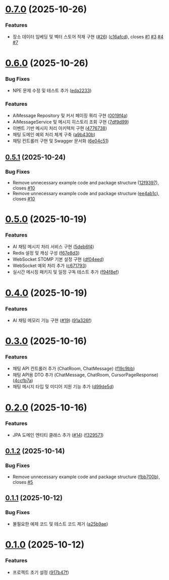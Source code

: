 # [0.7.0](https://github.com/swyp-web-11-team-4/airoad-backend/compare/v0.6.0...v0.7.0) (2025-10-26)


### Features

* 장소 데이터 임베딩 및 벡터 스토어 적재 구현 ([#26](https://github.com/swyp-web-11-team-4/airoad-backend/issues/26)) ([c16afcd](https://github.com/swyp-web-11-team-4/airoad-backend/commit/c16afcdedeed0c96c895041286618c36c61d6640)), closes [#1](https://github.com/swyp-web-11-team-4/airoad-backend/issues/1) [#3](https://github.com/swyp-web-11-team-4/airoad-backend/issues/3) [#4](https://github.com/swyp-web-11-team-4/airoad-backend/issues/4) [#7](https://github.com/swyp-web-11-team-4/airoad-backend/issues/7)

# [0.6.0](https://github.com/swyp-web-11-team-4/airoad-backend/compare/v0.5.1...v0.6.0) (2025-10-26)


### Bug Fixes

* NPE 문제 수정 및 테스트 추가 ([eda2233](https://github.com/swyp-web-11-team-4/airoad-backend/commit/eda223316c053560f4d5d38016e60d101a4b1933))


### Features

* AiMessage Repository 및 커서 페이징 쿼리 구현 ([0019f4a](https://github.com/swyp-web-11-team-4/airoad-backend/commit/0019f4a5d72fe5156d99b73bfab938347ee02933))
* AiMessageService 및 메시지 히스토리 조회 구현 ([7df9d99](https://github.com/swyp-web-11-team-4/airoad-backend/commit/7df9d9931aa0c3c9fbbc7e1df81ce6b3e3f6020e))
* 이벤트 기반 메시지 처리 아키텍처 구현 ([4776738](https://github.com/swyp-web-11-team-4/airoad-backend/commit/47767388a72dc0743ad45edba50ce0bf8f054999))
* 채팅 도메인 예외 처리 체계 구축 ([a9b430b](https://github.com/swyp-web-11-team-4/airoad-backend/commit/a9b430b635e95a452ac27927e8351dd1c058d421))
* 채팅 컨트롤러 구현 및 Swagger 문서화 ([6e04c51](https://github.com/swyp-web-11-team-4/airoad-backend/commit/6e04c5128517f40a451edce64864d8bc7c30f5dd))

## [0.5.1](https://github.com/swyp-web-11-team-4/airoad-backend/compare/v0.5.0...v0.5.1) (2025-10-24)


### Bug Fixes

* Remove unnecessary example code and package structure ([12f9397](https://github.com/swyp-web-11-team-4/airoad-backend/commit/12f9397fd4624a73f46192ac700eca25ed289474)), closes [#10](https://github.com/swyp-web-11-team-4/airoad-backend/issues/10)
* Remove unnecessary example code and package structure ([ee4ab1c](https://github.com/swyp-web-11-team-4/airoad-backend/commit/ee4ab1c3d4ff33b0b392ff8f69917342fc813b22)), closes [#10](https://github.com/swyp-web-11-team-4/airoad-backend/issues/10)

# [0.5.0](https://github.com/swyp-web-11-team-4/airoad-backend/compare/v0.4.0...v0.5.0) (2025-10-19)


### Features

* AI 채팅 메시지 처리 서비스 구현 ([5deb6f4](https://github.com/swyp-web-11-team-4/airoad-backend/commit/5deb6f451fa4e004afc0e351450cea8d91b7660d))
* Redis 설정 및 캐싱 구성 ([f67e8d3](https://github.com/swyp-web-11-team-4/airoad-backend/commit/f67e8d3e35573b80c66312486e24313d91fe0492))
* WebSocket STOMP 기본 설정 구현 ([df04eed](https://github.com/swyp-web-11-team-4/airoad-backend/commit/df04eedfd92757aba5326a09f6abb04736c389e2))
* WebSocket 예외 처리 추가 ([c671793](https://github.com/swyp-web-11-team-4/airoad-backend/commit/c671793425703e52bc99ad1e32f89883e572f7f4))
* 실시간 메시징 패키지 및 일정 구독 테스트 추가 ([f94f8ef](https://github.com/swyp-web-11-team-4/airoad-backend/commit/f94f8efe4c488e9babe47528b29cd15175c687fd))

# [0.4.0](https://github.com/swyp-web-11-team-4/airoad-backend/compare/v0.3.0...v0.4.0) (2025-10-19)


### Features

* AI 채팅 메모리 기능 구현 ([#19](https://github.com/swyp-web-11-team-4/airoad-backend/issues/19)) ([91a326f](https://github.com/swyp-web-11-team-4/airoad-backend/commit/91a326f75b60f8035258d3a87f3076570151bca2))

# [0.3.0](https://github.com/swyp-web-11-team-4/airoad-backend/compare/v0.2.0...v0.3.0) (2025-10-16)


### Features

* 채팅 API 컨트롤러 추가 (ChatRoom, ChatMessage) ([f19c9bb](https://github.com/swyp-web-11-team-4/airoad-backend/commit/f19c9bb11ffc80e26db04bc902d1830c8a36ca40))
* 채팅 API용 DTO 추가 (ChatMessage, ChatRoom, CursorPageResponse) ([4ccfb7a](https://github.com/swyp-web-11-team-4/airoad-backend/commit/4ccfb7abb32d8d7a0a725faaf1d18feb4493a629))
* 채팅 메시지 타입 및 미디어 지원 기능 추가 ([d99de5d](https://github.com/swyp-web-11-team-4/airoad-backend/commit/d99de5d37bb9d7c46433d4c7edd1ebc0ad176a75))

# [0.2.0](https://github.com/swyp-web-11-team-4/airoad-backend/compare/v0.1.2...v0.2.0) (2025-10-16)


### Features

* JPA 도메인 엔티티 클래스 추가 ([#14](https://github.com/swyp-web-11-team-4/airoad-backend/issues/14)) ([f329571](https://github.com/swyp-web-11-team-4/airoad-backend/commit/f32957136c7b66978fb5428f0e34a750bfe93d00))

## [0.1.2](https://github.com/swyp-web-11-team-4/airoad-backend/compare/v0.1.1...v0.1.2) (2025-10-14)


### Bug Fixes

* Remove unnecessary example code and package structure ([fbb700b](https://github.com/swyp-web-11-team-4/airoad-backend/commit/fbb700b1caa2e3dfc57f7a317cbe5ddb06ce3800)), closes [#5](https://github.com/swyp-web-11-team-4/airoad-backend/issues/5)

## [0.1.1](https://github.com/swyp-web-11-team-4/airoad-backend/compare/v0.1.0...v0.1.1) (2025-10-12)


### Bug Fixes

* 불필요한 예제 코드 및 테스트 코드 제거 ([a25b9ae](https://github.com/swyp-web-11-team-4/airoad-backend/commit/a25b9ae1b7a3e17281b5cb047234978b98f69b3b))

# [0.1.0](https://github.com/swyp-web-11-team-4/airoad-backend/compare/v0.0.1...v0.1.0) (2025-10-12)


### Features

* 프로젝트 초기 설정 ([917b47f](https://github.com/swyp-web-11-team-4/airoad-backend/commit/917b47fade61a098d4b142fc7e288c5faf07617c))
